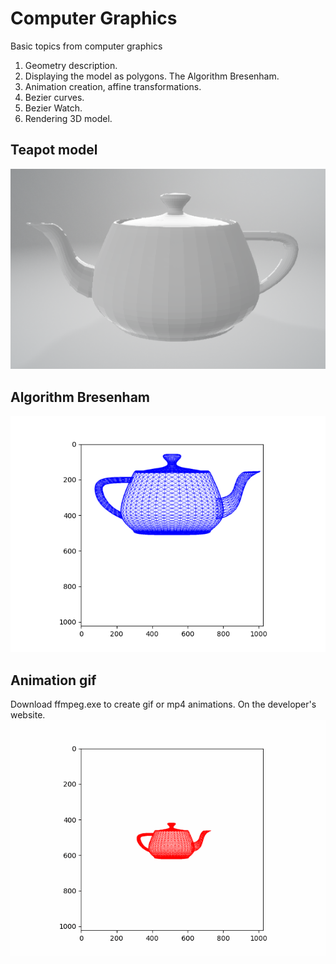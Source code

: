 # Computer Graphics
Basic topics from computer graphics

1. Geometry description.
2. Displaying the model as polygons. The Algorithm Bresenham.
3. Animation creation, affine transformations.
4. Bezier curves.
5. Bezier Watch.
6. Rendering 3D model.

## Teapot model
![](/NotationObj/teapot.png)
## Algorithm Bresenham
![](/Bresenham/teapot.png)
## Animation gif
Download ffmpeg.exe to create gif or mp4 animations. On the developer's website.
![](/Animation/teapot_anim.gif)
